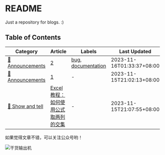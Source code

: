 # README

Just a repository for blogs. :)

## Table of Contents

| Category | Article | Labels | Last Updated |
| --- | --- | --- | --- |
| [📣 Announcements](https://github.com/onntztzf/test_action/discussions/categories/announcements?discussions_q=) | [2](2023/11/2_D_kwDOKouf3s4AWUfD.md) | [bug](https://github.com/onntztzf/test_action/discussions?discussions_q=label%3Abug), [documentation](https://github.com/onntztzf/test_action/discussions?discussions_q=label%3Adocumentation) | 2023-11-16T01:33:37+08:00 |
| [📣 Announcements](https://github.com/onntztzf/test_action/discussions/categories/announcements?discussions_q=) | [1](2023/11/1_D_kwDOKouf3s4AWKBC.md) | - | 2023-11-15T21:02:13+08:00 |
| [🙌 Show and tell](https://github.com/onntztzf/test_action/discussions/categories/show-and-tell?discussions_q=) | [Excel 教程：如何使用公式取两列的交集](2023/11/3_D_kwDOKouf3s4AWUl_.md) | - | 2023-11-15T21:07:55+08:00 |

如果觉得文章不错，可以关注公众号哟！

![干货输出机](https://file.zhangpeng.site/wechat/qrcode.jpg)
